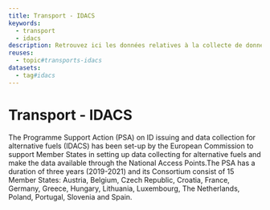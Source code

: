 ```yaml
---
title: Transport - IDACS
keywords:
  - transport
  - idacs
description: Retrouvez ici les données relatives à la collecte de données sur les carburants alternatifs (IDACS)
reuses:
  - topic#transports-idacs
datasets:
  - tag#idacs
---
```

# Transport - IDACS

The Programme Support Action (PSA) on ID issuing and data collection for alternative fuels (IDACS) has been set-up by the European Commission to support Member States in setting up data collecting for alternative fuels and make the data available through the National Access Points.The PSA has a duration of three years (2019-2021) and its Consortium consist of 15 Member States: Austria, Belgium, Czech Republic, Croatia, France, Germany, Greece, Hungary, Lithuania, Luxembourg, The Netherlands, Poland, Portugal, Slovenia and Spain.
